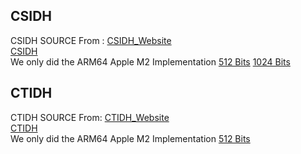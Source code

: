 ## CSIDH
CSIDH SOURCE From : [CSIDH_Website](https://csidh.isogeny.org/) <br>
[CSIDH](csidh) <br>
    We only did the ARM64 Apple M2 Implementation
[512 Bits](https://github.com/bamertl/csidh_arm64_m2/tree/main/csidh/src/p1024/ARM64)
[1024 Bits](https://github.com/bamertl/csidh_arm64_m2/tree/main/csidh/src/p512/ARM64)
## CTIDH
CTIDH SOURCE From: [CTIDH_Website](https://ctidh.isogeny.org/) <br>
[CTIDH](high-ctidh-20210523) <br>
    We only did the ARM64 Apple M2 Implementation
[512 Bits](https://github.com/bamertl/csidh_arm64_m2/tree/main/high-ctidh-20210523/arm64)
